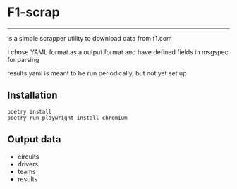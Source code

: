 # F1-scrap
---
is a simple scrapper utility to download data from f1.com

I chose YAML format as a output format and have defined fields in msgspec for parsing

results.yaml is meant to be run periodically, but not yet set up

## Installation
```commandline
poetry install
poetry run playwright install chromium
```

## Output data
- circuits
- drivers
- teams
- results